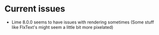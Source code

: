 # Current issues

- Lime 8.0.0 seems to have issues with rendering sometimes (Some stuff like FlxText's might seem a little bit more pixelated)